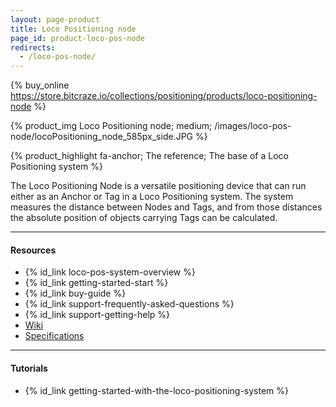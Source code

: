 ```yaml
---
layout: page-product
title: Loco Positioning node
page_id: product-loco-pos-node
redirects:
  - /loco-pos-node/
---
```


{% buy_online https://store.bitcraze.io/collections/positioning/products/loco-positioning-node %}

{% product_img Loco Positioning node; medium;
/images/loco-pos-node/locoPositioning_node_585px_side.JPG
%}

{% product_highlight
fa-anchor;
The reference;
The base of a Loco Positioning system
%}

The Loco Positioning Node is a versatile positioning device that can run either
as an Anchor or Tag in a Loco Positioning system. The system measures
the distance between Nodes and Tags, and from those distances the
absolute position of objects carrying Tags can be calculated.

---

#### Resources

- {% id_link loco-pos-system-overview %}
- {% id_link getting-started-start %}
- {% id_link buy-guide %}
- {% id_link support-frequently-asked-questions %}
- {% id_link support-getting-help %}
- [Wiki](https://wiki.bitcraze.io/projects:lps:node)
- [Specifications](https://store.bitcraze.io/collections/positioning/products/loco-positioning-node)

---

#### Tutorials

* {% id_link getting-started-with-the-loco-positioning-system %}
